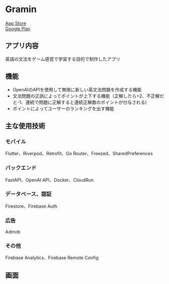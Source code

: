 # Gramin
[App Store](https://apps.apple.com/jp/app/gramin-%E3%82%B2%E3%83%BC%E3%83%A0%E6%84%9F%E8%A6%9A%E3%81%A7%E8%8B%B1%E8%AA%9E%E3%81%AE%E6%96%87%E6%B3%95%E3%82%92%E5%8B%89%E5%BC%B7%E3%81%A7%E3%81%8D%E3%82%8B/id6499072709)
<br>
[Google Play](https://play.google.com/store/apps/details?id=app.yskuem.gramin)

## アプリ内容
英語の文法をゲーム感覚で学習する目的で制作したアプリ

## 機能
- OpenAIのAPIを使用して無限に新しい英文法問題を作成する機能
- 文法問題の正誤によってポイントが上下する機能（正解したら+2、不正解だと-1、連続で問題に正解すると連続正解数のポイントが付与される)
- ポイントによってユーザーのランキングを出す機能


## 主な使用技術
### モバイル
Flutter、Riverpod、Retrofit、Go Router、Freezed、SharedPreferences
<br>
### バックエンド
FastAPI、OpenAI API、Docker、CloudRun
<br>
### データベース、認証
Firestore、Firebase Auth
<br>
### 広告
Admob
<br>
### その他
Firebase Analytics、Firebase Remote Config
<br>

## 画面









